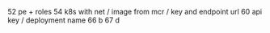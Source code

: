 52 pe + roles
54 k8s with net / image from mcr / key and endpoint url
60 api key / deployment name
66 b 67 d
